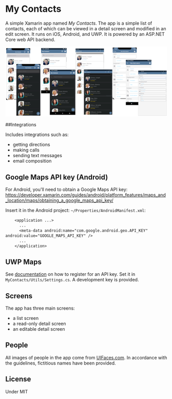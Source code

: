 # My Contacts

A simple Xamarin app named *My Contacts*. The app is a simple list of contacts, each of which can be viewed in a detail screen and modified in an edit screen. It runs on iOS, Android, and UWP. It is powered by an ASP.NET Core web API backend.

![Screenshots of My Contact app](/art/mycontacts.png)
    
##Integrations

Includes integrations such as:
* getting directions
* making calls
* sending text messages
* email composition


## Google Maps API key (Android)
For Android, you'll need to obtain a Google Maps API key:
https://developer.xamarin.com/guides/android/platform_features/maps_and_location/maps/obtaining_a_google_maps_api_key/

Insert it in the Android project: `~/Properties/AndroidManifest.xml`:

```
    <application ...>
      ...
      <meta-data android:name="com.google.android.geo.API_KEY" android:value="GOOGLE_MAPS_API_KEY" />
      ...
    </application>
```

## UWP Maps

See [documentation](https://docs.microsoft.com/bingmaps/getting-started/bing-maps-dev-center-help/getting-a-bing-maps-key) on how to register for an API key. Set it in `MyContacts/Utils/Settings.cs`. A development key is provided.


## Screens



The app has three main screens:
* a list screen
* a read-only detail screen
* an editable detail screen

## People

All images of people in the app come from [UIFaces.com](http://uifaces.com/authorized). In accordance with the guidelines, fictitious names have been provided. 


## License
Under MIT
